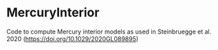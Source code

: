 # MercuryInterior
Code to compute Mercury interior models as used in Steinbruegge et al. 2020 (https://doi.org/10.1029/2020GL089895)
